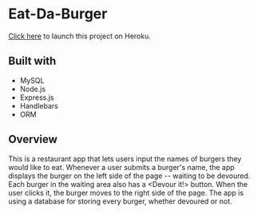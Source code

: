 # Eat-Da-Burger

[Click here](https://pure-retreat-37688.herokuapp.com/) to launch this project on Heroku.

## Built with

* MySQL
* Node.js
* Express.js
* Handlebars
* ORM

## Overview

This is a restaurant app that lets users input the names of burgers they would like to eat. Whenever a user submits a burger's name, the app displays the burger on the left side of the page -- waiting to be devoured. Each burger in the waiting area also has a <Devour it!> button. When the user clicks it, the burger moves to the right side of the page. The app is using a database for storing every burger, whether devoured or not.